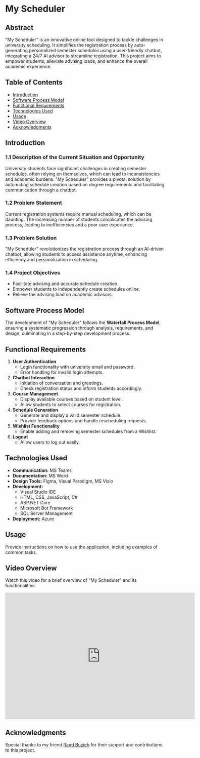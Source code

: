 <h1>My Scheduler</h1>
    <h2>Abstract</h2>
    <p>"My Scheduler" is an innovative online tool designed to tackle challenges in university scheduling. It simplifies the registration process by auto-generating personalized semester schedules using a user-friendly chatbot, integrating a 24/7 AI advisor to streamline registration. This project aims to empower students, alleviate advising loads, and enhance the overall academic experience.</p>
    <h2>Table of Contents</h2>
    <ul>
        <li><a href="#introduction">Introduction</a></li>
        <li><a href="#software-process-model">Software Process Model</a></li>
        <li><a href="#functional-requirements">Functional Requirements</a></li>
        <li><a href="#technologies-used">Technologies Used</a></li>
        <li><a href="#usage">Usage</a></li>
        <li><a href="#video-overview">Video Overview</a></li>
        <li><a href="#acknowledgments">Acknowledgments</a></li>
    </ul>
    <h2 id="introduction">Introduction</h2>
    <h3>1.1 Description of the Current Situation and Opportunity</h3>
    <p>University students face significant challenges in creating semester schedules, often relying on themselves, which can lead to inconsistencies and academic burdens. "My Scheduler" provides a pivotal solution by automating schedule creation based on degree requirements and facilitating communication through a chatbot.</p>
    <h3>1.2 Problem Statement</h3>
    <p>Current registration systems require manual scheduling, which can be daunting. The increasing number of students complicates the advising process, leading to inefficiencies and a poor user experience.</p>
    <h3>1.3 Problem Solution</h3>
    <p>"My Scheduler" revolutionizes the registration process through an AI-driven chatbot, allowing students to access assistance anytime, enhancing efficiency and personalization in scheduling.</p>
    <h3>1.4 Project Objectives</h3>
    <ul>
        <li>Facilitate advising and accurate schedule creation.</li>
        <li>Empower students to independently create schedules online.</li>
        <li>Relieve the advising load on academic advisors.</li>
    </ul>
    <h2 id="software-process-model">Software Process Model</h2>
    <p>The development of "My Scheduler" follows the <strong>Waterfall Process Model</strong>, ensuring a systematic progression through analysis, requirements, and design, culminating in a step-by-step development process.</p>
    <h2 id="functional-requirements">Functional Requirements</h2>
    <ol>
        <li><strong>User Authentication</strong>
            <ul>
                <li>Login functionality with university email and password.</li>
                <li>Error handling for invalid login attempts.</li>
            </ul>
        </li>
        <li><strong>Chatbot Interaction</strong>
            <ul>
                <li>Initiation of conversation and greetings.</li>
                <li>Check registration status and inform students accordingly.</li>
            </ul>
        </li>
        <li><strong>Course Management</strong>
            <ul>
                <li>Display available courses based on student level.</li>
                <li>Allow students to select courses for registration.</li>
            </ul>
        </li>
        <li><strong>Schedule Generation</strong>
            <ul>
                <li>Generate and display a valid semester schedule.</li>
                <li>Provide feedback options and handle rescheduling requests.</li>
            </ul>
        </li>
        <li><strong>Wishlist Functionality</strong>
            <ul>
                <li>Enable adding and removing semester schedules from a Wishlist.</li>
            </ul>
        </li>
        <li><strong>Logout</strong>
            <ul>
                <li>Allow users to log out easily.</li>
            </ul>
        </li>
    </ol>
    <h2 id="technologies-used">Technologies Used</h2>
    <ul>
        <li><strong>Communication:</strong> MS Teams</li>
        <li><strong>Documentation:</strong> MS Word</li>
        <li><strong>Design Tools:</strong> Figma, Visual Paradigm, MS Visio</li>
        <li><strong>Development:</strong>
            <ul>
                <li>Visual Studio IDE</li>
                <li>HTML, CSS, JavaScript, C#</li>
                <li>ASP.NET Core</li>
                <li>Microsoft Bot Framework</li>
                <li>SQL Server Management</li>
            </ul>
        </li>
        <li><strong>Deployment:</strong> Azure</li>
    </ul>
    <h2 id="usage">Usage</h2>
    <p>Provide instructions on how to use the application, including examples of common tasks.</p>
    <h2 id="video-overview">Video Overview</h2>
    <p>Watch this video for a brief overview of "My Scheduler" and its functionalities:</p>
        <iframe width="600" height="400" src="https://drive.google.com/file/d/1cpxrrZ2IVAiJ4ZeC9oUqrka1WZs34MNb/preview" frameborder="0" allow="autoplay; encrypted-media" allowfullscreen></iframe>
    <h2 id="acknowledgments">Acknowledgments</h2>
    <p>Special thanks to my friend <a href="https://github.com/RandBuzieh">Rand Buzieh</a> for their support and contributions to this project.</p>
